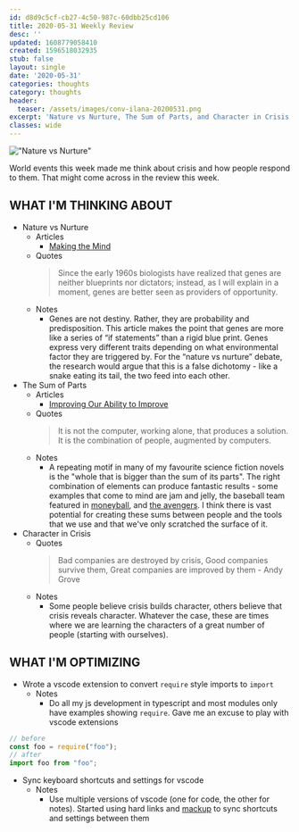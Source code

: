 ```yaml
---
id: d8d9c5cf-cb27-4c50-987c-60dbb25cd106
title: 2020-05-31 Weekly Review
desc: ''
updated: 1608779058410
created: 1596518032935
stub: false
layout: single
date: '2020-05-31'
categories: thoughts
category: thoughts
header:
  teaser: /assets/images/conv-ilana-20200531.png
excerpt: 'Nature vs Nurture, The Sum of Parts, and Character in Crisis'
classes: wide
---
```


!["Nature vs Nurture"](/assets/images/conv-ilana-20200531.png)

World events this week made me think about crisis and how people respond to them. That might come across in the review this week. 


## WHAT I'M THINKING ABOUT

- Nature vs Nurture
  - Articles
    - [Making the Mind](http://bostonreview.net/books-ideas/gary-marcus-making-mind)
  - Quotes
    > Since the early 1960s biologists have realized that genes are neither blueprints nor dictators; instead, as I will explain in a moment, genes are better seen as providers of opportunity. 
  - Notes
    - Genes are not destiny. Rather, they are probability and predisposition. This article makes the point that genes are more like a series of “if statements” than a rigid blue print. Genes express very different traits depending on what environmental factor they are triggered by. For the “nature vs nurture” debate, the research would argue that this is a false dichotomy - like a snake eating its tail, the two feed into each other. 
- The Sum of Parts
  - Articles
    - [Improving Our Ability to Improve](https://www.dougengelbart.org/content/view/348/000/)
  - Quotes
    >  It is not the computer, working alone, that produces a solution. It is the combination of people, augmented by computers.
  - Notes
    - A repeating motif in many of my favourite science fiction novels is the "whole that is bigger than the sum of its parts". The right combination of elements can produce fantastic results - some examples that come to mind are jam and jelly, the baseball team featured in [moneyball](https://en.wikipedia.org/wiki/Moneyball), and [the avengers](https://en.wikipedia.org/wiki/The_Avengers_(2012_film)). I think there is vast potential for creating these sums between people and the tools that we use and that we've only scratched the surface of it. 
- Character in Crisis
  - Quotes
    > Bad companies are destroyed by crisis, Good companies survive them, Great companies are improved by them - Andy Grove
  - Notes
    - Some people believe crisis builds character, others believe that crisis reveals character. Whatever the case, these are times where we are learning the characters of a great number of people (starting with ourselves). 

## WHAT I'M OPTIMIZING

- Wrote a vscode extension to convert `require`  style imports to `import`
  - Notes
    - Do all my js development in typescript and most modules only have examples showing `require`. Gave me an excuse to play with vscode extensions
```ts
// before
const foo = require("foo");
// after
import foo from "foo";
```
- Sync keyboard shortcuts and settings for vscode
  - Notes 
    - Use multiple versions of vscode (one for code, the other for notes). Started using hard links and [mackup](https://github.com/lra/mackup) to sync shortcuts and settings between them

